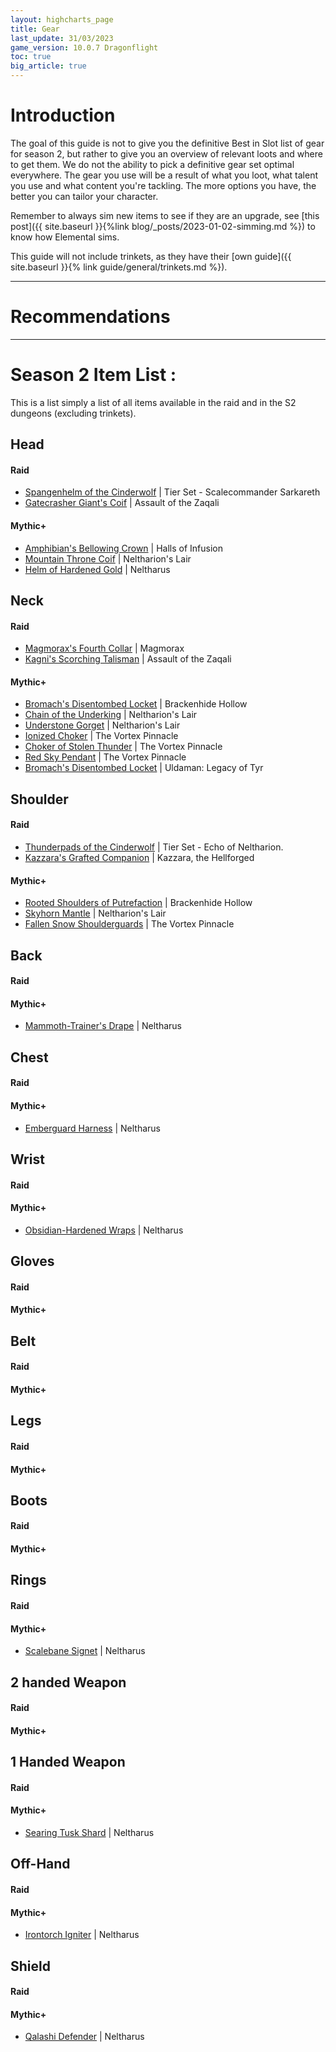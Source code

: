 ```yaml
---
layout: highcharts_page
title: Gear
last_update: 31/03/2023
game_version: 10.0.7 Dragonflight
toc: true
big_article: true
---
```

# Introduction

The goal of this guide is not to give you the definitive Best in Slot list of gear for season 2, but rather to give you an overview of relevant loots and where to get them. We do not the ability to pick a definitive gear set optimal everywhere. The gear you use will be a result of what you loot, what talent you use and what content you're tackling. The more options you have, the better you can tailor your character.

Remember to always sim new items to see if they are an upgrade, see [this post]({{ site.baseurl }}{%link blog/_posts/2023-01-02-simming.md %}) to know how Elemental sims.

This guide will not include trinkets, as they have their [own guide]({{ site.baseurl }}{% link guide/general/trinkets.md %}).

<hr>

# Recommendations


<hr>

# Season 2 Item List :

This is a list simply a list of all items available in the raid and in the S2 dungeons (excluding trinkets).

## Head

#### Raid
* <a href="https://www.wowhead.com/ptr/item=202470/spangenhelm-of-the-cinderwolf?bonus=8780:7187&class=7&ilvl=450&spec=262" target="blank">Spangenhelm of the Cinderwolf</a> \| Tier Set - Scalecommander Sarkareth
* <a href="https://www.wowhead.com/ptr/item=202591/gatecrasher-giants-coif?bonus=8780:4800:1498&class=7&ilvl=441&spec=262" target="blank">Gatecrasher Giant's Coif</a> \| Assault of the Zaqali

#### Mythic+
* <a href="https://www.wowhead.com/ptr/item=193726/amphibians-bellowing-crown?bonus=8780:7359:6646&class=7&ilvl=447&spec=262" target="blank">Amphibian's Bellowing Crown</a> \| Halls of Infusion
* <a href="https://www.wowhead.com/ptr/item=134470/mountain-throne-coif?bonus=8780:7359:6646&class=7&ilvl=447&spec=262" target="blank">Mountain Throne Coif</a> \| Neltharion's Lair
* <a href="https://www.wowhead.com/ptr/item=193777/helm-of-hardened-gold?bonus=8780:7359:6646&class=7&ilvl=447&spec=262" target="blank">Helm of Hardened Gold</a> \| Neltharus

## Neck
#### Raid
* <a href="https://www.wowhead.com/ptr/item=204397/magmoraxs-fourth-collar?bonus=8782:4800:1498&ilvl=447&spec=262" target="blank">Magmorax's Fourth Collar</a> \| Magmorax
* <a href="https://www.wowhead.com/ptr/item=202618/kagnis-scorching-talisman?bonus=8782:4800:1498&ilvl=441&spec=262" target="blank">Kagni's Scorching Talisman</a> \| Assault of the Zaqali

#### Mythic+
* <a href="https://www.wowhead.com/ptr/item=193666/tuskarr-bone-necklace?bonus=8782:7359:6646&ilvl=447&spec=262" target="blank">Bromach's Disentombed Locket</a> \| Brackenhide Hollow
* <a href="https://www.wowhead.com/ptr/item=134495/chain-of-the-underking?bonus=8782:7359:6646&ilvl=447&spec=262" target="blank">Chain of the Underking</a> \| Neltharion's Lair
* <a href="https://www.wowhead.com/ptr/item=134491/understone-gorget?bonus=8782:7359:6646&ilvl=447&spec=262" target="blank">Understone Gorget</a> \| Neltharion's Lair
* <a href="https://www.wowhead.com/ptr/item=206181/ionized-choker?bonus=8782:7359:6646&ilvl=447&spec=262" target="blank">Ionized Choker</a> \| The Vortex Pinnacle
* <a href="https://www.wowhead.com/ptr/item=206180/choker-of-stolen-thunder?bonus=8782:7359:6646&ilvl=447&spec=262" target="blank">Choker of Stolen Thunder</a> \| The Vortex Pinnacle
* <a href="https://www.wowhead.com/ptr/item=206182/red-sky-pendant?bonus=8782:7359:6646&ilvl=447&spec=262" target="blank">Red Sky Pendant</a> \| The Vortex Pinnacle
* <a href="https://www.wowhead.com/ptr/item=193809/bromachs-disentombed-locket?bonus=8782:7359:6646&ilvl=447&spec=262" target="blank">Bromach's Disentombed Locket</a> \| Uldaman: Legacy of Tyr

## Shoulder
#### Raid
* <a href="https://www.wowhead.com/ptr/item=202468/thunderpads-of-the-cinderwolf?bonus=7187&class=7&ilvl=450&spec=262" target="blank">Thunderpads of the Cinderwolf</a> \| Tier Set - Echo of Neltharion.
* <a href="https://www.wowhead.com/ptr/item=202590/kazzaras-grafted-companion?bonus=4800:1498&class=7&ilvl=441&spec=262" target="blank">Kazzara's Grafted Companion</a> \| Kazzara, the Hellforged

#### Mythic+
* <a href="https://www.wowhead.com/ptr/item=193655/rooted-shoulders-of-putrefaction?bonus=7359:6646&class=7&ilvl=447&spec=262" target="blank">Rooted Shoulders of Putrefaction</a> \| Brackenhide Hollow
* <a href="https://www.wowhead.com/ptr/item=139121/skyhorn-mantle?bonus=7359:6646&class=7&ilvl=447&spec=262" target="blank">Skyhorn Mantle</a> \| Neltharion's Lair
* <a href="https://www.wowhead.com/ptr/item=133235/fallen-snow-shoulderguards?bonus=7359:6646&class=7&ilvl=447&spec=262" target="blank">Fallen Snow Shoulderguards</a> \| The Vortex Pinnacle

## Back
#### Raid
#### Mythic+
* <a href="https://www.wowhead.com/item=193787/mammoth-trainers-drape?bonus=7359:6646&class=7&ilvl=447&spec=262" target="blank">Mammoth-Trainer's Drape</a> \| Neltharus

## Chest
#### Raid
#### Mythic+
* <a href="https://www.wowhead.com/ptr/item=193782/emberguard-harness?bonus=7359:6646&class=7&ilvl=447&spec=262" target="blank">Emberguard Harness</a> \| Neltharus

## Wrist
#### Raid
#### Mythic+
* <a href="https://www.wowhead.com/item=193727/obsidian-hardened-wraps?bonus=7359:6646&class=7&ilvl=447&spec=262" target="blank">Obsidian-Hardened Wraps</a> \| Neltharus

## Gloves
#### Raid
#### Mythic+

## Belt
#### Raid
#### Mythic+

## Legs
#### Raid
#### Mythic+

## Boots
#### Raid
#### Mythic+

## Rings
#### Raid
#### Mythic+
* <a href="https://www.wowhead.com/item=193768/scalebane-signet?bonus=7359:6646&class=7&ilvl=447&spec=262" target="blank">Scalebane Signet</a> \| Neltharus

## 2 handed Weapon
#### Raid
#### Mythic+

## 1 Handed Weapon
#### Raid
#### Mythic+
* <a href="https://www.wowhead.com/item=193790/searing-tusk-shard?bonus=7359:6646&class=7&ilvl=447&spec=262" target="blank">Searing Tusk Shard</a> \| Neltharus

## Off-Hand
#### Raid
#### Mythic+
* <a href="https://www.wowhead.com/item=193783/irontorch-igniter?bonus=7359:6646&class=7&ilvl=447&spec=262" target="blank">Irontorch Igniter</a> \| Neltharus

## Shield
#### Raid
#### Mythic+
* <a href="https://www.wowhead.com/item=193778/qalashi-defender?bonus=7359:6646&class=7&ilvl=447&spec=262" target="blank">Qalashi Defender</a> \| Neltharus
